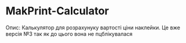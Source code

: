 # MakPrint-Calculator
Опис: Калькулятор для розрахунуку вартості ціни наклейки. Це вже версія №3 так як до цього вона не пцблікувалася  
